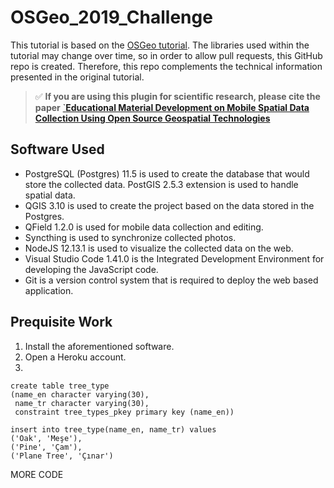 # OSGeo_2019_Challenge

This tutorial is based on the [OSGeo tutorial](https://wiki.osgeo.org/wiki/Training_Material_for_2019_UN_Open_GIS_Challenge_2_-_Open_geospatial_data_and_software_for_UN_SDG_16,_Peace_justice_and_open_institutions). The libraries used within the tutorial may change over time, so in order to allow pull requests, this GitHub repo is created. Therefore, this repo complements the technical information presented in the original tutorial.

>:white_check_mark: **If you are using this plugin for scientific research, please cite the paper** <a href=https://www.int-arch-photogramm-remote-sens-spatial-inf-sci.net/XLIII-B4-2020/221/2020/>`<b>Educational Material Development on Mobile Spatial Data Collection Using Open Source Geospatial Technologies </b></a>

## Software Used

* PostgreSQL (Postgres) 11.5 is used to create the database that would store the collected data. PostGIS 2.5.3 extension is used to handle spatial data.
* QGIS 3.10 is used to create the project based on the data stored in the Postgres.
* QField 1.2.0 is used for mobile data collection and editing.
* Syncthing is used to synchronize collected photos.
* NodeJS 12.13.1 is used to visualize the collected data on the web.
* Visual Studio Code 1.41.0 is the Integrated Development Environment for developing the JavaScript code.
* Git is a version control system that is required to deploy the web based application.


## Prequisite Work
1. Install the aforementioned software.
2. Open a Heroku account.
3.

```PostgreSQL
create table tree_type
(name_en character varying(30),
 name_tr character varying(30),
 constraint tree_types_pkey primary key (name_en))

insert into tree_type(name_en, name_tr) values
('Oak', 'Meşe'),
('Pine', 'Çam'),
('Plane Tree', 'Çınar')
```

MORE CODE
